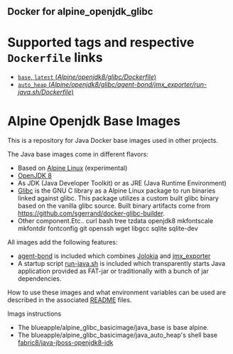 ## Docker for alpine_openjdk_glibc
# Supported tags and respective `Dockerfile` links
-	[`base`, `latest` (*Alpine/openjdk8/glibc/Dockerfile*)](https://github.com/blueapple188/baseimage/blob/master/java_base/Dockerfile)
-	[`auto_heap` (*Alpine/openjdk8/glibc/agent-bond/jmx_exporter/run-java.sh/Dockerfile*)](https://github.com/blueapple188/baseimage/blob/master/java_auto_heap/Dockerfile)
# Alpine Openjdk Base Images

This is a repository for Java Docker base images used in other projects.

The Java base images come in different flavors:

* Based on [Alpine Linux](https://www.alpinelinux.org/) (experimental)
* [OpenJDK 8](http://openjdk.java.net/projects/jdk8/)
* As JDK (Java Developer Toolkit) or as JRE (Java Runtime Environment)
* [Glibc](https://github.com/sgerrand/alpine-pkg-glibc) is the GNU C library as a Alpine Linux package to run binaries linked against glibc. This package utilizes a custom built glibc binary based on the vanilla glibc source. Built binary artifacts come from https://github.com/sgerrand/docker-glibc-builder.
* Other component.Etc.. curl bash tree tzdata openjdk8 mkfontscale mkfontdir fontconfig git openssh wget libgcc sqlite sqlite-dev

All images add the following features:

* [agent-bond](https://github.com/fabric8io/agent-bond) is included
  which combines [Jolokia](http://www.jolokia.org) and
  [jmx_exporter](https://github.com/prometheus/jmx_exporter)
* A startup script [run-java.sh](https://github.com/fabric8io/run-java-sh) is
  included which transparently starts Java application provided as FAT-jar or
  traditionally with a bunch of jar dependencies.

How to use these images and what environment variables can be used are
described in the associated [README](java_auto_heap/README.md) files.

Imags instructions
* The blueapple/alpine_glibc_basicimage/java_base is base alpine.
* The blueapple/alpine_glibc_basicimage/java_auto_heap's shell base [fabric8/java-jboss-openjdk8-jdk](https://hub.docker.com/r/fabric8/java-jboss-openjdk8-jdk/)
